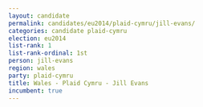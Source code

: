```yaml
---
layout: candidate
permalink: candidates/eu2014/plaid-cymru/jill-evans/
categories: candidate plaid-cymru
election: eu2014
list-rank: 1
list-rank-ordinal: 1st
person: jill-evans
region: wales
party: plaid-cymru
title: Wales - Plaid Cymru - Jill Evans
incumbent: true
---
```

